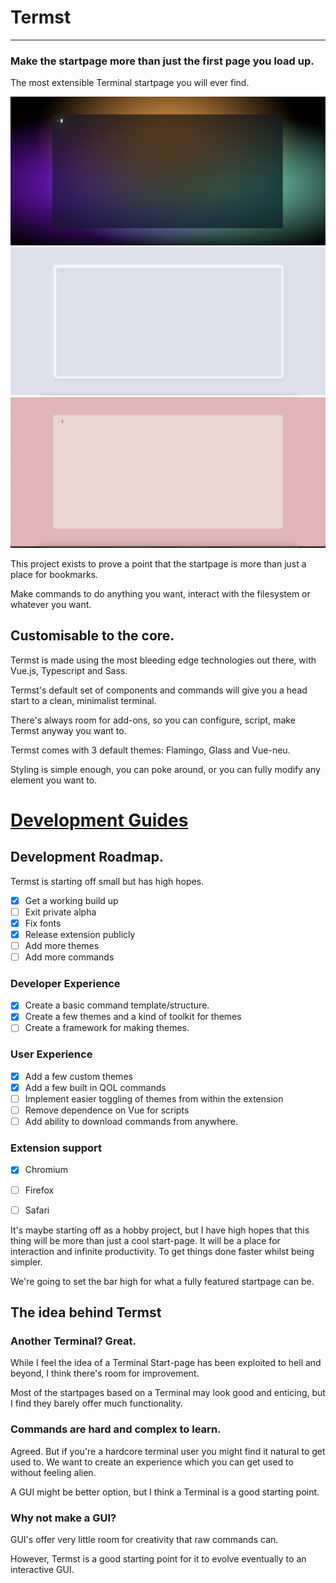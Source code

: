 # Termst 

---

### Make the startpage more than just the first page you load up.

The most extensible Terminal startpage you will ever find.

![vue-glass](./screenshots/vue-glass.png)
![vue-neu](./screenshots/vue-neu.png)
![vue-flamingo](./screenshots/vue-flamingo.png)

This project exists to prove a point that the startpage is more than just a place for bookmarks.

Make commands to do anything you want, interact with the filesystem or whatever you want.

## Customisable to the core.

Termst is made using the most bleeding edge technologies out there, with Vue.js, Typescript and Sass.

Termst's default set of components and commands will give you a head start to a clean, minimalist terminal.

There's always room for add-ons, so you can configure, script, make Termst anyway you want to.

Termst comes with 3 default themes: 
Flamingo, Glass and Vue-neu.

Styling is simple enough, you can poke around, or you can fully modify any element you want to.



# [Development Guides](./GUIDES.md)

## Development Roadmap.

Termst is starting off small but has high hopes.

- [X] Get a working build up
- [ ] Exit private alpha 
- [X] Fix fonts
- [X] Release extension publicly
- [ ] Add more themes
- [ ] Add more commands

### Developer Experience
- [X] Create a basic command template/structure.
- [X] Create a few themes and a kind of toolkit for themes
- [ ] Create a framework for making themes.

### User Experience
- [X] Add a few custom themes
- [X] Add a few built in QOL commands
- [ ] Implement easier toggling of themes from within the extension
- [ ] Remove dependence on Vue for scripts
- [ ] Add ability to download commands from anywhere.
### Extension support
- [X] Chromium
- [ ] Firefox
- [ ] Safari


It's maybe starting off as a hobby project, but I have high hopes that this thing will be more than just a cool start-page. It will be a place for interaction and infinite productivity. To get things done faster whilst being simpler. 

We're going to set the bar high for what a fully featured startpage can be.





## The idea behind Termst

### Another Terminal? Great.

While I feel the idea of a Terminal Start-page has been exploited to hell and beyond, I think there's room for improvement. 

Most of the startpages based on a Terminal may look good and enticing, but I find they barely offer much functionality.

### Commands are hard and complex to learn.

Agreed. But if you're a hardcore terminal user you might find it natural to get used to. We want to create an experience which you can get used to without feeling alien.

A GUI might be better option, but I think a Terminal is a good starting point.

### Why not make a GUI?

GUI's offer very little room for creativity that raw commands can.

However, Termst is a good starting point for it to evolve eventually to an interactive GUI.



